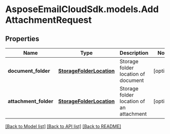 # AsposeEmailCloudSdk.models.AddAttachmentRequest

## Properties
Name | Type | Description | Notes
------------ | ------------- | ------------- | -------------
**document_folder** | [**StorageFolderLocation**](StorageFolderLocation.md) | Storage folder location of document | [optional] 
**attachment_folder** | [**StorageFolderLocation**](StorageFolderLocation.md) | Storage folder location of an attachment | [optional] 



[[Back to Model list]](README.md#documentation-for-models) [[Back to API list]](README.md#documentation-for-api-endpoints) [[Back to README]](README.md)



